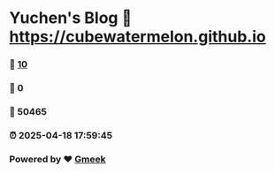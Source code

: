 # Yuchen's Blog :link: https://cubewatermelon.github.io 
### :page_facing_up: [10](https://cubewatermelon.github.io/tag.html) 
### :speech_balloon: 0 
### :hibiscus: 50465 
### :alarm_clock: 2025-04-18 17:59:45 
### Powered by :heart: [Gmeek](https://github.com/Meekdai/Gmeek)
